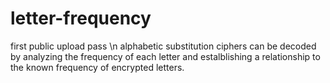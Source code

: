 # letter-frequency
first public upload pass \n
alphabetic substitution ciphers can be decoded by analyzing the frequency of each letter and estalblishing a relationship to the known frequency of encrypted letters. 
